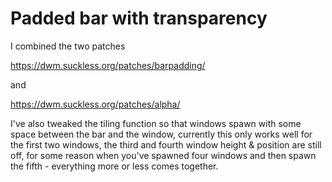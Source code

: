 # Padded bar with transparency

I combined the two patches

https://dwm.suckless.org/patches/barpadding/

and

https://dwm.suckless.org/patches/alpha/

I've also tweaked the tiling function so that windows spawn with some space between the bar and the window, currently this only works well for the first two windows,
the third and fourth window height & position are still off, for some reason when you've spawned four windows and then spawn the fifth - everything more or less comes together.
